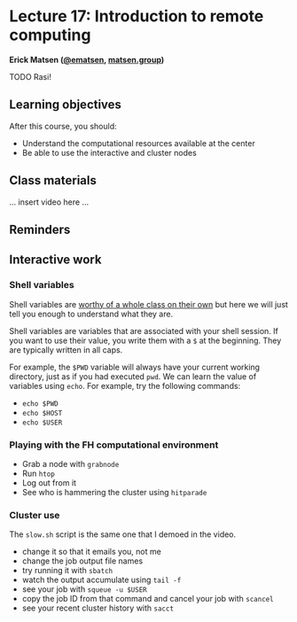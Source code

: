 # Lecture 17: Introduction to remote computing

**Erick Matsen ([@ematsen](https://twitter.com/ematsen), [matsen.group](http://matsen.group))**

TODO Rasi!

## Learning objectives

After this course, you should:

- Understand the computational resources available at the center
- Be able to use the interactive and cluster nodes

## Class materials

... insert video here ...

## Reminders


## Interactive work

### Shell variables

Shell variables are [worthy of a whole class on their own](https://tldp.org/LDP/Bash-Beginners-Guide/html/sect_03_02.html) but here we will just tell you enough to understand what they are.

Shell variables are variables that are associated with your shell session.
If you want to use their value, you write them with a `$` at the beginning.
They are typically written in all caps.

For example, the `$PWD` variable will always have your current working directory, just as if you had executed `pwd`.
We can learn the value of variables using `echo`.
For example, try the following commands:

* `echo $PWD`
* `echo $HOST`
* `echo $USER`


### Playing with the FH computational environment

* Grab a node with `grabnode`
* Run `htop`
* Log out from it
* See who is hammering the cluster using `hitparade`


### Cluster use

The `slow.sh` script is the same one that I demoed in the video.

* change it so that it emails you, not me
* change the job output file names
* try running it with `sbatch`
* watch the output accumulate using `tail -f`
* see your job with `squeue -u $USER`
* copy the job ID from that command and cancel your job with `scancel`
* see your recent cluster history with `sacct`
